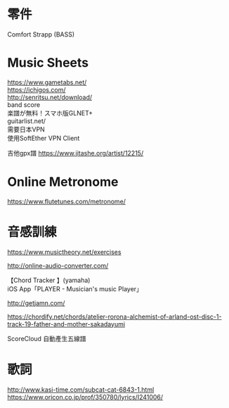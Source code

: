 # 零件
Comfort Strapp (BASS)  

# Music Sheets
https://www.gametabs.net/  
https://ichigos.com/  
http://senritsu.net/download/  
band score  
楽譜が無料！スマホ版GLNET+  
guitarlist.net/  
需要日本VPN  
使用SoftEther VPN Client  

吉他gpx譜
https://www.jitashe.org/artist/12215/

# Online Metronome
https://www.flutetunes.com/metronome/  

# 音感訓練
https://www.musictheory.net/exercises

http://online-audio-converter.com/



【Chord Tracker 】(yamaha)  
iOS App「PLAYER - Musician's music Player」

http://getjamn.com/


https://chordify.net/chords/atelier-rorona-alchemist-of-arland-ost-disc-1-track-19-father-and-mother-sakadayumi


ScoreCloud 自動產生五線譜


# 歌詞
http://www.kasi-time.com/subcat-cat-6843-1.html  
https://www.oricon.co.jp/prof/350780/lyrics/I241006/  
